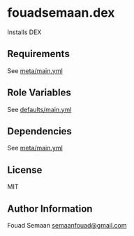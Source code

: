 fouadsemaan.dex
=====================
Installs DEX

Requirements
------------

See [meta/main.yml](meta/main.yml)

Role Variables
--------------

See [defaults/main.yml](defaults/main.yml)

Dependencies
------------

See [meta/main.yml](meta/main.yml)

License
-------

MIT

Author Information
------------------

Fouad Semaan <semaanfouad@gmail.com>

